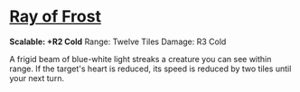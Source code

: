 # [Ray of Frost](Ray%20of%20Frost.md)
**Scalable: +R2 Cold**
Range: Twelve Tiles
Damage: R3 Cold

A frigid beam of blue-white light streaks a creature you can see within range. If the target's heart is reduced, its speed is reduced by two tiles until your next turn.